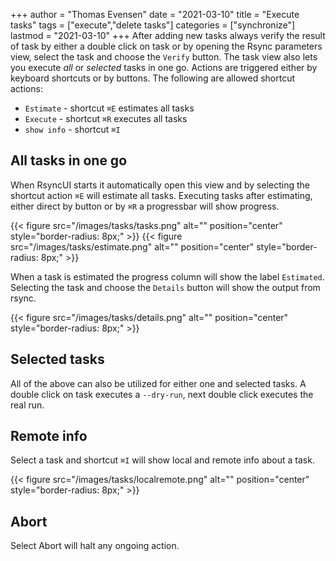+++
author = "Thomas Evensen"
date = "2021-03-10"
title =  "Execute tasks"
tags = ["execute","delete tasks"]
categories = ["synchronize"]
lastmod = "2021-03-10"
+++
After adding new tasks always verify the result of task by either a double click on task or by opening the Rsync parameters view, select the task and choose the `Verify` button.  The task view also lets you execute *all* or *selected* tasks in one go. Actions are triggered either by keyboard shortcuts or by buttons. The following are allowed shortcut actions:

- `Estimate` - shortcut `⌘E` estimates all tasks
- `Execute` - shortcut `⌘R` executes all tasks 
- `show info` - shortcut `⌘I`

## All tasks in one go

When RsyncUI starts it automatically open this view and by selecting the shortcut action `⌘E` will estimate all tasks. Executing tasks after estimating, either direct by button or by  `⌘R` a progressbar will show progress. 

{{< figure src="/images/tasks/tasks.png" alt="" position="center" style="border-radius: 8px;" >}}
{{< figure src="/images/tasks/estimate.png" alt="" position="center" style="border-radius: 8px;" >}}

When a task is estimated the progress column will show the label `Estimated`. Selecting the task and choose the `Details` button will show the output from rsync. 

{{< figure src="/images/tasks/details.png" alt="" position="center" style="border-radius: 8px;" >}}

## Selected tasks

All of the above can also be utilized for either one and selected tasks. A double click on task executes a `--dry-run`, next double click executes the real run.

## Remote info

Select a task and shortcut `⌘I` will show local and remote info about a task.

{{< figure src="/images/tasks/localremote.png" alt="" position="center" style="border-radius: 8px;" >}}

## Abort

Select Abort will halt any ongoing action.

